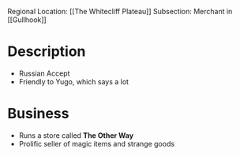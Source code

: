 Regional Location: [[The Whitecliff Plateau]]
Subsection: Merchant in [[Gullhook]]
# Description
- Russian Accept
- Friendly to Yugo, which says a lot
# Business
- Runs a store called **The Other Way**
- Prolific seller of magic items and strange goods

